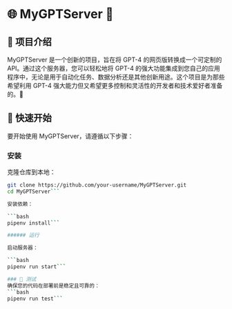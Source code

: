 # 🌐 MyGPTServer 🤖

## 📝 项目介绍

MyGPTServer 是一个创新的项目，旨在将 GPT-4 的网页版转换成一个可定制的 API。通过这个服务器，您可以轻松地将 GPT-4 的强大功能集成到您自己的应用程序中，无论是用于自动化任务、数据分析还是其他创新用途。这个项目是为那些希望利用 GPT-4 强大能力但又希望更多控制和灵活性的开发者和技术爱好者准备的。🚀

## 🚀 快速开始

要开始使用 MyGPTServer，请遵循以下步骤：

### 安装

克隆仓库到本地：

```bash
git clone https://github.com/your-username/MyGPTServer.git
cd MyGPTServer```

安装依赖：

```bash
pipenv install```

###### 运行

启动服务器：

```bash
pipenv run start```

### 🔧 测试
确保您的代码在部署前是稳定且可靠的：
```bash
pipenv run test```
